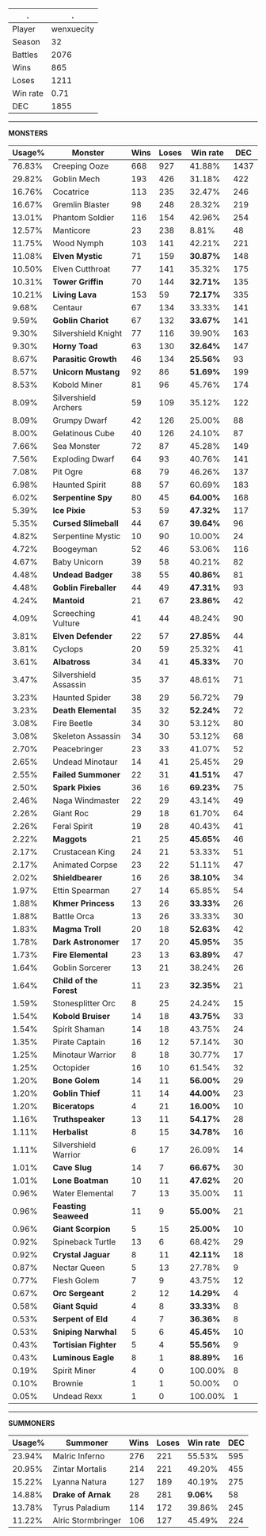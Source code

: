 .|.
|-|-
Player|wenxuecity
Season|32
Battles|2076
Wins|865
Loses|1211
Win rate|0.71
DEC|1855

---
**MONSTERS**

Usage%|Monster|Wins|Loses|Win rate|DEC|
-|-|-|-|-|-|
76.83%|Creeping Ooze|668|927|41.88%|1437|
29.82%|Goblin Mech|193|426|31.18%|422|
16.76%|Cocatrice|113|235|32.47%|246|
16.67%|Gremlin Blaster|98|248|28.32%|219|
13.01%|Phantom Soldier|116|154|42.96%|254|
12.57%|Manticore|23|238|8.81%|48|
11.75%|Wood Nymph|103|141|42.21%|221|
11.08%|**Elven Mystic**|71|159|**30.87%**|148|
10.50%|Elven Cutthroat|77|141|35.32%|175|
10.31%|**Tower Griffin**|70|144|**32.71%**|135|
10.21%|**Living Lava**|153|59|**72.17%**|335|
9.68%|Centaur|67|134|33.33%|141|
9.59%|**Goblin Chariot**|67|132|**33.67%**|141|
9.30%|Silvershield Knight|77|116|39.90%|163|
9.30%|**Horny Toad**|63|130|**32.64%**|147|
8.67%|**Parasitic Growth**|46|134|**25.56%**|93|
8.57%|**Unicorn Mustang**|92|86|**51.69%**|199|
8.53%|Kobold Miner|81|96|45.76%|174|
8.09%|Silvershield Archers|59|109|35.12%|122|
8.09%|Grumpy Dwarf|42|126|25.00%|88|
8.00%|Gelatinous Cube|40|126|24.10%|87|
7.66%|Sea Monster|72|87|45.28%|149|
7.56%|Exploding Dwarf|64|93|40.76%|141|
7.08%|Pit Ogre|68|79|46.26%|137|
6.98%|Haunted Spirit|88|57|60.69%|183|
6.02%|**Serpentine Spy**|80|45|**64.00%**|168|
5.39%|**Ice Pixie**|53|59|**47.32%**|117|
5.35%|**Cursed Slimeball**|44|67|**39.64%**|96|
4.82%|Serpentine Mystic|10|90|10.00%|24|
4.72%|Boogeyman|52|46|53.06%|116|
4.67%|Baby Unicorn|39|58|40.21%|82|
4.48%|**Undead Badger**|38|55|**40.86%**|81|
4.48%|**Goblin Fireballer**|44|49|**47.31%**|93|
4.24%|**Mantoid**|21|67|**23.86%**|42|
4.09%|Screeching Vulture|41|44|48.24%|90|
3.81%|**Elven Defender**|22|57|**27.85%**|44|
3.81%|Cyclops|20|59|25.32%|41|
3.61%|**Albatross**|34|41|**45.33%**|70|
3.47%|Silvershield Assassin|35|37|48.61%|71|
3.23%|Haunted Spider|38|29|56.72%|79|
3.23%|**Death Elemental**|35|32|**52.24%**|72|
3.08%|Fire Beetle|34|30|53.12%|80|
3.08%|Skeleton Assassin|34|30|53.12%|68|
2.70%|Peacebringer|23|33|41.07%|52|
2.65%|Undead Minotaur|14|41|25.45%|29|
2.55%|**Failed Summoner**|22|31|**41.51%**|47|
2.50%|**Spark Pixies**|36|16|**69.23%**|75|
2.46%|Naga Windmaster|22|29|43.14%|49|
2.26%|Giant Roc|29|18|61.70%|64|
2.26%|Feral Spirit|19|28|40.43%|41|
2.22%|**Maggots**|21|25|**45.65%**|46|
2.17%|Crustacean King|24|21|53.33%|51|
2.17%|Animated Corpse|23|22|51.11%|47|
2.02%|**Shieldbearer**|16|26|**38.10%**|34|
1.97%|Ettin Spearman|27|14|65.85%|54|
1.88%|**Khmer Princess**|13|26|**33.33%**|26|
1.88%|Battle Orca|13|26|33.33%|30|
1.83%|**Magma Troll**|20|18|**52.63%**|42|
1.78%|**Dark Astronomer**|17|20|**45.95%**|35|
1.73%|**Fire Elemental**|23|13|**63.89%**|47|
1.64%|Goblin Sorcerer|13|21|38.24%|26|
1.64%|**Child of the Forest**|11|23|**32.35%**|21|
1.59%|Stonesplitter Orc|8|25|24.24%|15|
1.54%|**Kobold Bruiser**|14|18|**43.75%**|33|
1.54%|Spirit Shaman|14|18|43.75%|24|
1.35%|Pirate Captain|16|12|57.14%|30|
1.25%|Minotaur Warrior|8|18|30.77%|17|
1.25%|Octopider|16|10|61.54%|32|
1.20%|**Bone Golem**|14|11|**56.00%**|29|
1.20%|**Goblin Thief**|11|14|**44.00%**|23|
1.20%|**Biceratops**|4|21|**16.00%**|10|
1.16%|**Truthspeaker**|13|11|**54.17%**|28|
1.11%|**Herbalist**|8|15|**34.78%**|16|
1.11%|Silvershield Warrior|6|17|26.09%|14|
1.01%|**Cave Slug**|14|7|**66.67%**|30|
1.01%|**Lone Boatman**|10|11|**47.62%**|20|
0.96%|Water Elemental|7|13|35.00%|11|
0.96%|**Feasting Seaweed**|11|9|**55.00%**|21|
0.96%|**Giant Scorpion**|5|15|**25.00%**|10|
0.92%|Spineback Turtle|13|6|68.42%|29|
0.92%|**Crystal Jaguar**|8|11|**42.11%**|18|
0.87%|Nectar Queen|5|13|27.78%|9|
0.77%|Flesh Golem|7|9|43.75%|12|
0.67%|**Orc Sergeant**|2|12|**14.29%**|4|
0.58%|**Giant Squid**|4|8|**33.33%**|8|
0.53%|**Serpent of Eld**|4|7|**36.36%**|8|
0.53%|**Sniping Narwhal**|5|6|**45.45%**|10|
0.43%|**Tortisian Fighter**|5|4|**55.56%**|9|
0.43%|**Luminous Eagle**|8|1|**88.89%**|16|
0.19%|Spirit Miner|4|0|100.00%|8|
0.10%|Brownie|1|1|50.00%|0|
0.05%|Undead Rexx|1|0|100.00%|1|

---
**SUMMONERS**

Usage%|Summoner|Wins|Loses|Win rate|DEC|
-|-|-|-|-|-|
23.94%|Malric Inferno|276|221|55.53%|595|
20.95%|Zintar Mortalis|214|221|49.20%|455|
15.22%|Lyanna Natura|127|189|40.19%|275|
14.88%|**Drake of Arnak**|28|281|**9.06%**|58|
13.78%|Tyrus Paladium|114|172|39.86%|245|
11.22%|Alric Stormbringer|106|127|45.49%|224|
